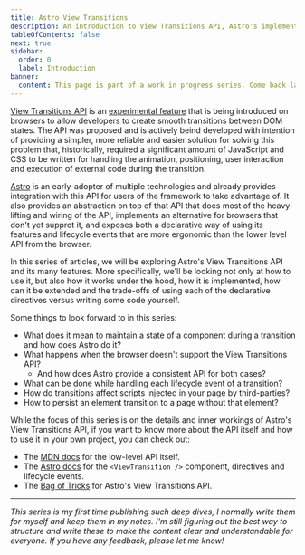 ```yaml
---
title: Astro View Transitions
description: An introduction to View Transitions API, Astro's implementation and goal of this series.
tableOfContents: false
next: true
sidebar:
  order: 0
  label: Introduction
banner:
  content: This page is part of a work in progress series. Come back later for more content!
---
```


[View Transitions API][MDN docs] is an [experimental feature][compat table] that is being
introduced on browsers to allow developers to create smooth transitions between DOM
states.
The API was proposed and is actively beind developed with intention of providing a
simpler, more reliable and easier solution for solving this problem that, historically,
required a significant amount of JavaScript and CSS to be written for handling the
animation, positioning, user interaction and execution of external code during the
transition.

[Astro] is an early-adopter of multiple technologies and already provides integration with
this API for users of the framework to take advantage of.
It also provides an abstraction on top of that API that does most of the heavy-lifting and
wiring of the API, implements an alternative for browsers that don't yet supprot it, and
exposes both a declarative way of using its features and lifecycle events that are more
ergonomic than the lower level API from the browser.

In this series of articles, we will be exploring Astro's View Transitions API and its many
features. More specifically, we'll be looking not only at how to use it, but also how it
works under the hood, how it is implemented, how can it be extended and the trade-offs
of using each of the declarative directives versus writing some code yourself.

Some things to look forward to in this series:

- What does it mean to maintain a state of a component during a transition and how does
  Astro do it?
- What happens when the browser doesn't support the View Transitions API?
  - And how does Astro provide a consistent API for both cases?
- What can be done while handling each lifecycle event of a transition?
- How do transitions affect scripts injected in your page by third-parties?
- How to persist an element transition to a page without that element?

While the focus of this series is on the details and inner workings of Astro's View
Transitions API, if you want to know more about the API itself and how to use it in your
own project, you can check out:

- The [MDN docs][MDN docs] for the low-level API itself.
- The [Astro docs][astro comp docs] for the `<ViewTransition />` component, directives and
  lifecycle events.
- The [Bag of Tricks] for Astro's View Transitions API.

---

_This series is my first time publishing such deep dives, I normally write them for myself
and keep them in my notes. I'm still figuring out the best way to structure and write
these to make the content clear and understandable for everyone. If you have any feedback,
please let me know!_

[MDN docs]: https://developer.mozilla.org/en-US/docs/Web/API/View_Transitions_API
[compat table]: https://developer.mozilla.org/en-US/docs/Web/API/View_Transitions_API#browser_compatibility
[Astro]: https://astro.build
[astro comp docs]: https://docs.astro.build/en/guides/view-transitions/
[Bag of Tricks]: https://events-3bg.pages.dev/

